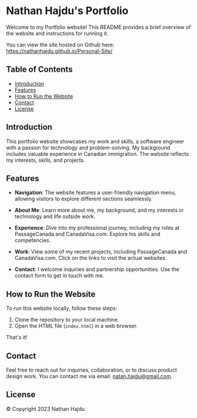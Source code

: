 # Nathan Hajdu's Portfolio

Welcome to my Portfolio website! This README provides a brief overview of the website and instructions for running it. 

You can view the site hosted on Github here: https://nathanhajdu.github.io/Personal-Site/ 

## Table of Contents

- [Introduction](#introduction)
- [Features](#features)
- [How to Run the Website](#how-to-run-the-website)
- [Contact](#contact)
- [License](#license)

## Introduction

This portfolio website showcases my work and skills, a software engineer with a passion for technology and problem-solving. My background includes valuable experience in Canadian immigration. The website reflects my interests, skills, and projects.

## Features

- **Navigation**: The website features a user-friendly navigation menu, allowing visitors to explore different sections seamlessly.
  
- **About Me**: Learn more about me, my background, and my interests in technology and life outside work.
  
- **Experience**: Dive into my professional journey, including my roles at PassageCanada and CanadaVisa.com. Explore his skills and competencies.
  
- **Work**: View some of my recent projects, including PassageCanada and CanadaVisa.com. Click on the links to visit the actual websites.
  
- **Contact**: I welcome inquiries and partnership opportunities. Use the contact form to get in touch with me.

## How to Run the Website

To run this website locally, follow these steps:

1. Clone the repository to your local machine.
2. Open the HTML file (`index.html`) in a web browser.

That's it!

## Contact

Feel free to reach out for inquiries, collaboration, or to discuss product design work. You can contact me via email: [natan.hajdu@gmail.com](mailto:natan.hajdu@gmail.com).

## License

© Copyright 2023 Nathan Hajdu
